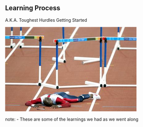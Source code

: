 ##  Learning Process

A.K.A. Toughest Hurdles Getting Started

![Falling over Hurdles](/img/fallenhurdler.jpg)

note:
    - These are some of the learnings we had as we went along
